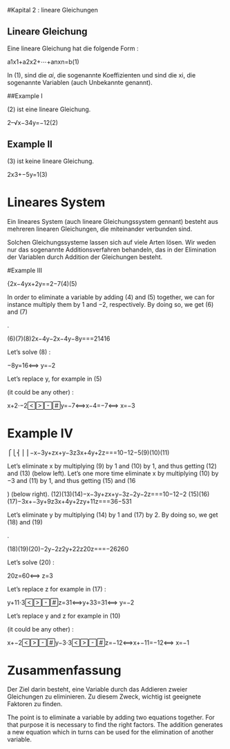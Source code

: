 #Kapital 2 : lineare Gleichungen

## Lineare Gleichung

Eine lineare Gleichung hat die folgende Form :

a1x1+a2x2+⋯+anxn=b(1)


In (1), sind die $ai$, die sogenannte Koeffizienten und sind die xi, die sogenannte Variablen (auch Unbekannte genannt).


##Example I

(2) ist eine lineare Gleichung.

2–√x−34y=−12(2)

## Example II

(3) ist keine lineare Gleichung.

2x3+−5y=1(3)


# Lineares System

Ein lineares System (auch lineare Gleichungssystem gennant) besteht aus mehreren linearen Gleichungen, die miteinander verbunden sind.

Solchen Gleichungssysteme lassen sich auf viele Arten lösen. Wir weden nur das sogenannte Additionsverfahren behandeln, das in der Elimination der Variablen durch Addition der Gleichungen besteht.

#Example III

{2x−4yx+2y==2−7(4)(5)

In order to eliminate a variable by adding (4) and (5) together, we can for instance multiply them by 1 and −2, respectively. By doing so, we get (6) and (7)

.

(6)(7)(8)2x−4y−2x−4y−8y===21416

Let’s solve (8) :

−8y=16⟺
y=−2

Let’s replace y, for example in (5)

(it could be any other) :

x+2⋅−2y=−7⟺x−4=−7⟺
x=−3

# Example IV

⎧⎩⎨⎪⎪−x−3y+zx+y−3z3x+4y+2z===10−12−5(9)(10)(11)



Let’s eliminate x
by multiplying (9) by 1 and (10) by 1, and thus getting (12) and (13) (below left). Let’s one more time eliminate x by multiplying (10) by −3 and (11) by 1, and thus getting (15) and (16

) (below right).
(12)(13)(14)−x−3y+zx+y−3z−2y−2z===10−12−2
(15)(16)(17)−3x+−3y+9z3x+4y+2zy+11z===36−531


Let’s eliminate y
by multiplying (14) by 1 and (17) by 2. By doing so, we get (18) and (19)

.

(18)(19)(20)−2y−2z2y+22z20z===−26260

Let’s solve (20) :

20z=60⟺
z=3

Let’s replace z for example in (17) :

y+11⋅3z=31⟺y+33=31⟺
y=−2

Let’s replace y
and z for example in (10)

(it could be any other) :

x+−2y−3⋅3z=−12⟺x+−11=−12⟺
x=−1

# Zusammenfassung

Der Ziel darin besteht, eine Variable durch das Addieren zweier Gleichungen zu eliminieren. Zu diesem Zweck, wichtig ist geeignete Faktoren zu finden.

The point is to eliminate a variable by adding two equations together. For that purpose it is necessary to find the right factors. The addition generates a new equation which in turns can be used for the elimination of another variable.
